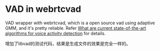 # VAD in webrtcvad

VAD wrapper with webrtcvad, which is a open source vad using adaptive GMM, and it's
pretty reliable. 
Refer [What are current state-of-the-art algorithms for voice activity detection](https://www.quora.com/What-are-current-state-of-the-art-algorithms-for-voice-activity-detection) for details.


增加了libvad的测试代码，结果是生成文件的效果是完全一样的。


